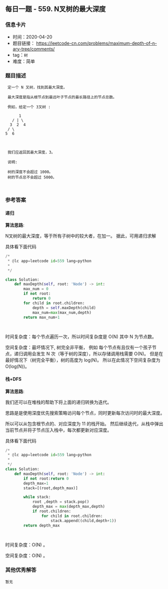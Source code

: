 ## 每日一题 - 559. N叉树的最大深度

### 信息卡片

- 时间：2020-04-20
- 题目链接： https://leetcode-cn.com/problems/maximum-depth-of-n-ary-tree/comments/
- tag：`树`
- 难度：简单

### 题目描述

```
 定一个 N 叉树，找到其最大深度。
 
 最大深度是指从根节点到最远叶子节点的最长路径上的节点总数。
 
 例如，给定一个 3叉树 :
 
      1
   / | \
  3  2  4
 / \
5  6
 
  
 
 我们应返回其最大深度，3。
 
 说明:
 
 树的深度不会超过 1000。
 树的节点总不会超过 5000。
 
 
```



### 参考答案

#### 递归 

**算法思路**:

 N叉树的最大深度，等于所有子树中的较大者，在加一。
 据此，可用递归求解

具体看下面代码

```python
/*
 * @lc app=leetcode id=559 lang=python
 *
 */

class Solution:
    def maxDepth(self, root: 'Node') -> int:
        max_num = 0
        if not root: 
            return 0
        for child in root.children:
            depth = self.maxDepth(child)
            max_num=max(max_num,depth)
        return max_num+1

		
```
时间复杂度：每个节点遍历一次，所以时间复杂度是 O(N) 其中 N  为节点数。

空间复杂度：最坏情况下, 树完全非平衡，
例如 每个节点有且仅有一个孩子节点，递归调用会发生 N 次（等于树的深度），所以存储调用栈需要 O(N)。
但是在最好情况下（树完全平衡），树的高度为  log(N)。
所以在此情况下空间复杂度为 O(log(N))。
 
 
#### 栈+DFS 

**算法思路**:

我们还可以在堆栈的帮助下将上面的递归转换为迭代。

思路是是使用深度优先搜索策略访问每个节点，同时更新每次访问时的最大深度。

所以可以从包含根节点的、对应深度为 11 的栈开始。
然后继续迭代，从栈中弹出当前节点并将子节点压入栈中，每次都更新对应深度。
 
具体看下面代码

```python
/*
 * @lc app=leetcode id=559 lang=python
 *
 */
class Solution:
    def maxDepth(self, root: 'Node') -> int:
        if not root:return 0
        depth_max=1
        stack=[(root,depth_max)]

        while stack:
            root ,depth = stack.pop()
            depth_max = max(depth_max,depth)
            if root.children:
                for child in root.children:
                    stack.append((child,depth+1))
        return depth_max

		
```
时间复杂度：O(N) 。

空间复杂度：O(N) 。
 
 

### 其他优秀解答

```
暂无
```


